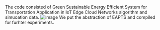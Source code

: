 The code consisted of Green Sustainable Energy Efficient System for Transportation Application in IoT Edge Cloud Networks algorithm and simuoation data.
![image](https://github.com/user-attachments/assets/bd550e87-68cc-4e82-8bcc-5d2d66f68610)
We put the abstraction of EAPTS and compiled for furhter experiments.

